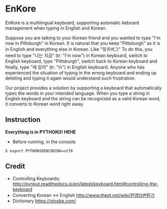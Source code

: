 EnKore
======

EnKore is a multilingual keyboard, supporting automatic keboard management when typing in English and Korean.

Suppose you are talking to your Korean friend and you wanted to type "I'm now in Pittsburgh" in Korean. 
It is natural that you keep "Pittsburgh" as it is in English and everything else in Korean. Like "핏츠버그"
To do this, you need to type "나는 지금" (tr: "I'm now") in Korean keyboard, switch to English keyboard, type "Pittsburgh", switch back to Korean keyboard and finally, type "에 있어" (tr: "in") in English keyboard.
Anyone who has experienced the situation of typing in the wrong keyboard and ending up deleting and typing it again would understand such frustration.

Our project provides a solution by supporting a keyboard that automatically types the words in your intended language.
When you type a string in English keyboard and the string can be recognized as a valid Korean word, it converts to Korean word right away.

Instruction
-----------

**Everything is in PYTHON3! HEHE**
* Before running, in the console:
```
$ export PYTHONIOENCODING=utf8 
```

Credit
------
* Controlling Keyboards:
 http://pynput.readthedocs.io/en/latest/keyboard.html#controlling-the-keyboard
* Converting Korean <-> English
 http://www.theyt.net/wiki/한영타변환기
* Dictionary
 https://glosbe.com/

